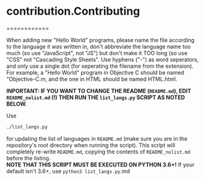 # contribution.Contributing
============

When adding new "Hello World" programs, please name the file according to the language it was written in, don't abbreviate the language name too much (so use "JavaScript", not "JS") but don't make it TOO long (so use "CSS" not "Cascading Style Sheets". Use hyphens ("-") as word seperators, and only use a single dot (for seperating the filename from the extension). For example, a "Hello World" program in Objective C should be named "Objective-C.m, and the one in HTML should be named HTML.html.

**INPORTANT: IF YOU WANT TO CHANGE THE README (`README.md`), EDIT `README_nolist.md` (!) THEN RUN THE `list_langs.py` SCRIPT AS NOTED BELOW.**

Use
```bash
./list_langs.py
```
for updating the list of languages in `README.md` (make sure you are in the repository's root directory when running the script). This script will completely re-write `README.md`, copying the contents of `README_nolist.md` before the listing.  
**NOTE THAT THIS SCRIPT MUST BE EXECUTED ON PYTHON 3.6+!** If your default isn't 3.6+, use `python3 list_langs.py`.md
